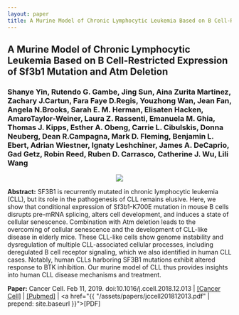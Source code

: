 ```yaml
---
layout: paper
title: A Murine Model of Chronic Lymphocytic Leukemia Based on B Cell-Restricted Expression of Sf3b1 Mutation and Atm Deletion
---
```


## A Murine Model of Chronic Lymphocytic Leukemia Based on B Cell-Restricted Expression of Sf3b1 Mutation and Atm Deletion

### Shanye Yin, Rutendo G. Gambe, Jing Sun, Aina Zurita Martinez, Zachary J.Cartun, Fara Faye D.Regis, Youzhong Wan, **Jean Fan**, Angela N.Brooks, Sarah E. M. Herman, Elisaten Hacken, AmaroTaylor-Weiner, Laura Z. Rassenti, Emanuela M. Ghia, Thomas J. Kipps, Esther A. Obeng, Carrie L. Cibulskis, Donna Neuberg, Dean R.Campagna, Mark D. Fleming, Benjamin L. Ebert, Adrian Wiestner, Ignaty Leshchiner, James A. DeCaprio, Gad Getz, Robin Reed, Ruben D. Carrasco, Catherine J. Wu, Lili Wang

<div align="center"><img class="img-responsive" src="{{ "/assets/papers/jccell201812013.jpg" | prepend: site.baseurl }}"></div>

**Abstract:** SF3B1 is recurrently mutated in chronic lymphocytic leukemia (CLL), but its role in the pathogenesis of CLL remains elusive. Here, we show that conditional expression of Sf3b1-K700E mutation in mouse B cells disrupts pre-mRNA splicing, alters cell development, and induces a state of cellular senescence. Combination with Atm deletion leads to the overcoming of cellular senescence and the development of CLL-like disease in elderly mice. These CLL-like cells show genome instability and dysregulation of multiple CLL-associated cellular processes, including deregulated B cell receptor signaling, which we also identified in human CLL cases. Notably, human CLLs harboring SF3B1 mutations exhibit altered response to BTK inhibition. Our murine model of CLL thus provides insights into human CLL disease mechanisms and treatment.

**Paper:** Cancer Cell. Feb 11, 2019. doi:10.1016/j.ccell.2018.12.013 | [[Cancer Cell]](https://www.sciencedirect.com/science/article/pii/S1535610818305853) |
[[Pubmed]](https://www.ncbi.nlm.nih.gov/pmc/articles/PMC6372356/) |
<a href="{{ "/assets/papers/jccell201812013.pdf" | prepend: site.baseurl }}">[PDF]</a>
